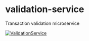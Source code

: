 # validation-service
Transaction validation microservice

[![ValidationService](https://circleci.com/gh/edu.geodani/validation-service.svg?style=svg)](https://circleci.com/gh/edu.geodani/validation-service)

